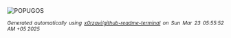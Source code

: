<div align="justify">
<picture>
    <source media="(prefers-color-scheme: dark)" srcset="https://i.ibb.co/60r3bVZW/output-gif.gif">
    <source media="(prefers-color-scheme: light)" srcset="https://i.ibb.co/60r3bVZW/output-gif.gif">
    <img alt="POPUGOS" src="https://i.ibb.co/60r3bVZW/output-gif.gif">
</picture>

<sub><i>Generated automatically using [x0rzavi/github-readme-terminal](https://github.com/x0rzavi/github-readme-terminal) on Sun Mar 23 05:55:52 AM +05 2025</i></sub>
</div>